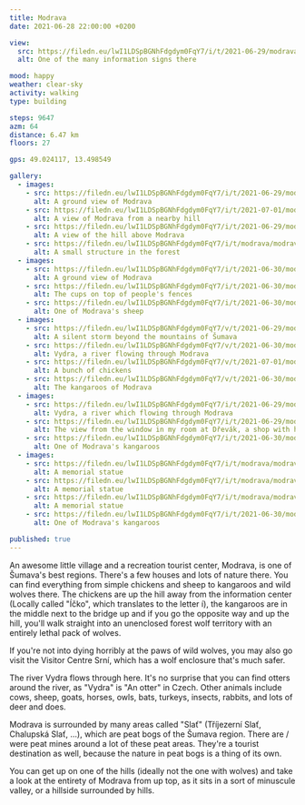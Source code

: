 ```yaml
---
title: Modrava
date: 2021-06-28 22:00:00 +0200

view:
  src: https://filedn.eu/lwI1LDSpBGNhFdgdym0FqY7/i/t/2021-06-29/modrava-cedule.jpg
  alt: One of the many information signs there

mood: happy
weather: clear-sky
activity: walking
type: building

steps: 9647
azm: 64
distance: 6.47 km
floors: 27

gps: 49.024117, 13.498549

gallery:
  - images:
    - src: https://filedn.eu/lwI1LDSpBGNhFdgdym0FqY7/i/t/2021-06-29/modrava-penzion.jpg
      alt: A ground view of Modrava
    - src: https://filedn.eu/lwI1LDSpBGNhFdgdym0FqY7/i/t/2021-07-01/modrava.jpg
      alt: A view of Modrava from a nearby hill
    - src: https://filedn.eu/lwI1LDSpBGNhFdgdym0FqY7/i/t/2021-06-29/modrava-kopec.jpg
      alt: A view of the hill above Modrava
    - src: https://filedn.eu/lwI1LDSpBGNhFdgdym0FqY7/i/t/modrava/modrava-chaloupka.jpg
      alt: A small structure in the forest
  - images:
    - src: https://filedn.eu/lwI1LDSpBGNhFdgdym0FqY7/i/t/2021-06-30/modrava-2.jpg
      alt: A ground view of Modrava
    - src: https://filedn.eu/lwI1LDSpBGNhFdgdym0FqY7/i/t/2021-06-30/modrava-hrnicky.jpg
      alt: The cups on top of people's fences
    - src: https://filedn.eu/lwI1LDSpBGNhFdgdym0FqY7/i/t/2021-06-30/modrava-ovce.jpg
      alt: One of Modrava's sheep
  - images:
    - src: https://filedn.eu/lwI1LDSpBGNhFdgdym0FqY7/v/t/2021-06-29/modrava-boure.mp4
      alt: A silent storm beyond the mountains of Šumava
    - src: https://filedn.eu/lwI1LDSpBGNhFdgdym0FqY7/v/t/2021-06-30/modrava-vydra.mp4
      alt: Vydra, a river flowing through Modrava
    - src: https://filedn.eu/lwI1LDSpBGNhFdgdym0FqY7/v/t/2021-07-01/modrava-kohout.mp4
      alt: A bunch of chickens
    - src: https://filedn.eu/lwI1LDSpBGNhFdgdym0FqY7/v/t/2021-06-30/modrava-klokani.mp4
      alt: The kangaroos of Modrava
  - images:
    - src: https://filedn.eu/lwI1LDSpBGNhFdgdym0FqY7/i/t/2021-06-29/modrava-vydra.jpg
      alt: Vydra, a river which flowing through Modrava
    - src: https://filedn.eu/lwI1LDSpBGNhFdgdym0FqY7/i/t/2021-06-29/modrava-vyhled.jpg
      alt: The view from the window in my room at Dřevák, a shop with handmade wooden toys
    - src: https://filedn.eu/lwI1LDSpBGNhFdgdym0FqY7/i/t/2021-06-30/modrava-klokan-bily.jpg
      alt: One of Modrava's kangaroos
  - images:
    - src: https://filedn.eu/lwI1LDSpBGNhFdgdym0FqY7/i/t/modrava/modrava-sloup.jpg
      alt: A memorial statue
    - src: https://filedn.eu/lwI1LDSpBGNhFdgdym0FqY7/i/t/modrava/modrava-straz.jpg
      alt: A memorial statue
    - src: https://filedn.eu/lwI1LDSpBGNhFdgdym0FqY7/i/t/modrava/modrava-slouzime-lidu.jpg
      alt: A memorial statue
    - src: https://filedn.eu/lwI1LDSpBGNhFdgdym0FqY7/i/t/2021-06-30/modrava-klokan-hnedy.jpg
      alt: One of Modrava's kangaroos

published: true
---
```

An awesome little village and a recreation tourist center, Modrava, is one of Šumava's best regions. There's a few 
houses and lots of nature there. You can find everything from simple chickens and sheep to kangaroos and wild wolves 
there. The chickens are up the hill away from the information center (Locally called "Íčko", which translates to the 
letter í), the kangaroos are in the middle next to the bridge up and if you go the opposite way and up the hill, you'll 
walk straight into an unenclosed forest wolf territory with an entirely lethal pack of wolves.

If you're not into dying horribly at the paws of wild wolves, you may also go visit the Visitor Centre Srní, which has a 
wolf enclosure that's much safer.

The river Vydra flows through here. It's no surprise that you can find otters around the river, as "Vydra" is "An 
otter" in Czech. Other animals include cows, sheep, goats, horses, owls, bats, turkeys, insects, rabbits, and lots of 
deer and does.

Modrava is surrounded by many areas called "Slať" (Tříjezerní Slať, Chalupská Slať, ...), which are peat bogs of the 
Šumava region. There are / were peat mines around a lot of these peat areas. They're a tourist destination as well, 
because the nature in peat bogs is a thing of its own.

You can get up on one of the hills (ideally not the one with wolves) and take a look at the entirety of Modrava from up 
top, as it sits in a sort of minuscule valley, or a hillside surrounded by hills.